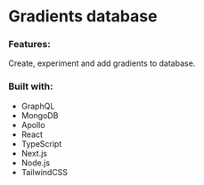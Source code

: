 # Gradients database

### Features:

Create, experiment and add gradients to database.

### Built with:

- GraphQL
- MongoDB
- Apollo
- React
- TypeScript
- Next.js
- Node.js
- TailwindCSS
